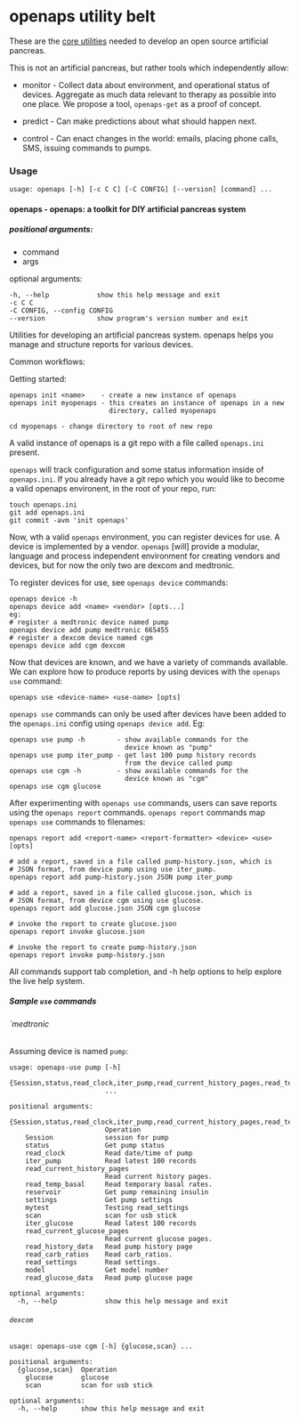 
# openaps utility belt

These are the [core utilities][proposal] needed to develop an open source
artificial pancreas.

[proposal]: https://gist.github.com/bewest/a690eaf35c69be898711

This is not an artificial pancreas, but rather tools which independently allow:

* monitor - Collect data about environment, and operational status of devices.
  Aggregate as much data relevant to therapy as possible into one place.
  We propose a tool, `openaps-get` as a proof of concept.

* predict - Can make predictions about what should happen next.

* control - Can enact changes in the world: emails, placing phone calls, SMS,
  issuing commands to pumps.



### Usage

    usage: openaps [-h] [-c C C] [-C CONFIG] [--version] [command] ...

#### openaps - openaps: a toolkit for DIY artificial pancreas system

##### positional arguments:
  * command
  * args

optional arguments:

    -h, --help            show this help message and exit
    -c C C
    -C CONFIG, --config CONFIG
    --version             show program's version number and exit

  Utilities for developing an artificial pancreas system.
  openaps helps you manage and structure reports for various devices.

Common workflows:

Getting started:

    openaps init <name>    - create a new instance of openaps
    openaps init myopenaps - this creates an instance of openaps in a new
                             directory, called myopenaps

    cd myopenaps - change directory to root of new repo

A valid instance of openaps is a git repo with a file called
`openaps.ini` present.

`openaps` will track configuration and some status information inside of
`openaps.ini`.  If you already have a git repo which you would like to
become a valid openaps environent, in the root of your repo, run:

    touch openaps.ini
    git add openaps.ini
    git commit -avm 'init openaps'

Now, wth a valid `openaps` environment, you can register devices for
use.  A device is implemented by a vendor.  `openaps` [will] provide a
modular, language and process independent environment for creating
vendors and devices, but for now the only two are dexcom and
medtronic.

To register devices for use, see `openaps device` commands:

    openaps device -h
    openaps device add <name> <vendor> [opts...]
    eg:
    # register a medtronic device named pump
    openaps device add pump medtronic 665455
    # register a dexcom device named cgm
    openaps device add cgm dexcom

Now that devices are known, and we have a variety of commands
available.  We can explore how to produce reports by using devices
with the `openaps use` command:

    openaps use <device-name> <use-name> [opts]

`openaps use` commands can only be used after devices have been added to
the `openaps.ini` config using `openaps device add`.
Eg:

    openaps use pump -h        - show available commands for the
                                 device known as "pump"
    openaps use pump iter_pump - get last 100 pump history records
                                 from the device called pump
    openaps use cgm -h         - show available commands for the
                                 device known as "cgm"
    openaps use cgm glucose

After experimenting with `openaps use` commands, users can save reports
using the `openaps report` commands.
`openaps report` commands map `openaps use` commands to filenames:

    openaps report add <report-name> <report-formatter> <device> <use> [opts]

    # add a report, saved in a file called pump-history.json, which is
    # JSON format, from device pump using use iter_pump.
    openaps report add pump-history.json JSON pump iter_pump

    # add a report, saved in a file called glucose.json, which is
    # JSON format, from device cgm using use glucose.
    openaps report add glucose.json JSON cgm glucose

    # invoke the report to create glucose.json
    openaps report invoke glucose.json

    # invoke the report to create pump-history.json
    openaps report invoke pump-history.json

All commands support tab completion, and -h help options to help
explore the live help system.


##### Sample `use` commands
###### `medtronic
Assuming device is named `pump`:

    usage: openaps-use pump [-h]
                            {Session,status,read_clock,iter_pump,read_current_history_pages,read_temp_basal,reservoir,settings,mytest,scan,iter_glucose,read_current_glucose_pages,read_history_data,read_carb_ratios,read_settings,model,read_glucose_data}
                            ...

    positional arguments:
      {Session,status,read_clock,iter_pump,read_current_history_pages,read_temp_basal,reservoir,settings,mytest,scan,iter_glucose,read_current_glucose_pages,read_history_data,read_carb_ratios,read_settings,model,read_glucose_data}
                            Operation
        Session             session for pump
        status              Get pump status
        read_clock          Read date/time of pump
        iter_pump           Read latest 100 records
        read_current_history_pages
                            Read current history pages.
        read_temp_basal     Read temporary basal rates.
        reservoir           Get pump remaining insulin
        settings            Get pump settings
        mytest              Testing read_settings
        scan                scan for usb stick
        iter_glucose        Read latest 100 records
        read_current_glucose_pages
                            Read current glucose pages.
        read_history_data   Read pump history page
        read_carb_ratios    Read carb_ratios.
        read_settings       Read settings.
        model               Get model number
        read_glucose_data   Read pump glucose page

    optional arguments:
      -h, --help            show this help message and exit

###### `dexcom`

    usage: openaps-use cgm [-h] {glucose,scan} ...

    positional arguments:
      {glucose,scan}  Operation
        glucose       glucose
        scan          scan for usb stick

    optional arguments:
      -h, --help      show this help message and exit

